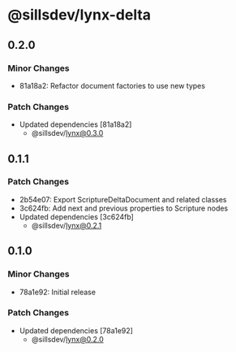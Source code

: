 # @sillsdev/lynx-delta

## 0.2.0

### Minor Changes

- 81a18a2: Refactor document factories to use new types

### Patch Changes

- Updated dependencies [81a18a2]
  - @sillsdev/lynx@0.3.0

## 0.1.1

### Patch Changes

- 2b54e07: Export ScriptureDeltaDocument and related classes
- 3c624fb: Add next and previous properties to Scripture nodes
- Updated dependencies [3c624fb]
  - @sillsdev/lynx@0.2.1

## 0.1.0

### Minor Changes

- 78a1e92: Initial release

### Patch Changes

- Updated dependencies [78a1e92]
  - @sillsdev/lynx@0.2.0
